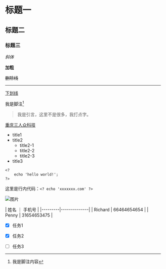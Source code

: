 # 标题一
## 标题二
### 标题三

*斜体*

**加粗**

~~删除线~~

---

<u>下划线</u>

我是脚注[^1]

[^1]:我是脚注内容

> 我是引言，这里不是很多，我打点字。

[重庆三人众科技](http://www.baidu.com)

- title1
- title2
  - title2-1
  - title2-2
  - title2-3
- title3

```
<?
    echo 'hello world!';
?>
```

这里是行内代码：``<? echo 'xxxxxxx.com' ?>``

![图片](https://lh3.googleusercontent.com/proxy/QU0p5nHhAutMU4gH3WJAMyTNNF8OfmIgtSgpn0toM4wMyNAOouQCBjxB92inAg4ZOXYqijVvAt89-VPXEPlFpwqn8q7fqA)

| 姓名    ｜  手机号      |
|---------|--------------|
| Richard |  66464654654 |
| Penny   |  31654653475 |

-[X] 任务1

-[X] 任务2

-[ ] 任务3